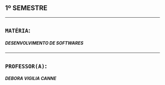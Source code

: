 ## 1º SEMESTRE
***

## `MATÉRIA`:
##### DESENVOLVIMENTO DE SOFTWARES

***

## `PROFESSOR(A)`:
##### DEBORA VIGILIA CANNE